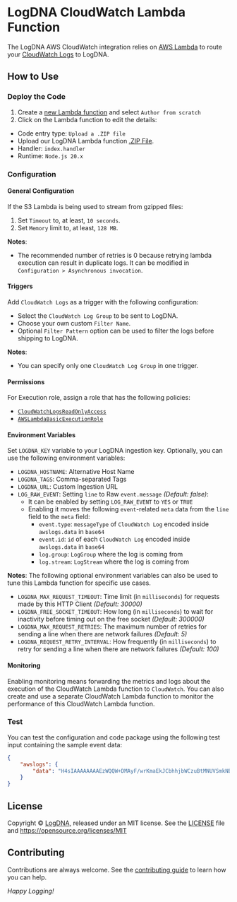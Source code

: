 # LogDNA CloudWatch Lambda Function

The LogDNA AWS CloudWatch integration relies on [AWS Lambda](https://aws.amazon.com/documentation/lambda/) to route your [CloudWatch Logs](http://docs.aws.amazon.com/AmazonCloudWatch/latest/logs/WhatIsCloudWatchLogs.html) to LogDNA.

## How to Use
### Deploy the Code
1. Create a [new Lambda function](https://console.aws.amazon.com/lambda) and select `Author from scratch`
2. Click on the Lambda function to edit the details:
 * Code entry type: `Upload a .ZIP file`
 * Upload our LogDNA Lambda function [.ZIP File](https://github.com/logdna/logdna-cloudwatch/releases/latest/download/logdna-cloudwatch.zip).
 * Handler: `index.handler`
 * Runtime: `Node.js 20.x`

### Configuration
#### General Configuration
If the S3 Lambda is being used to stream from gzipped files:
1. Set `Timeout` to, at least, `10 seconds`.
2. Set `Memory` limit to, at least, `128 MB`.

**Notes**:
 * The recommended number of retries is 0 because retrying lambda execution can result in duplicate logs. It can be modified in `Configuration > Asynchronous invocation`.

#### Triggers
Add `CloudWatch Logs` as a trigger with the following configuration:
 * Select the `CloudWatch Log Group` to be sent to LogDNA.
 * Choose your own custom `Filter Name`.
 * Optional `Filter Pattern` option can be used to filter the logs before shipping to LogDNA.

**Notes**:
 * You can specify only one `CloudWatch Log Group` in one trigger.

#### Permissions
For Execution role, assign a role that has the following policies:
 * [`CloudWatchLogsReadOnlyAccess`](https://gist.github.com/bernadinm/6f68bfdd015b3f3e0a17b2f00c9ea3f8#file-all_aws_managed_policies-json-L5237-L5263)
 * [`AWSLambdaBasicExecutionRole`](https://gist.github.com/bernadinm/6f68bfdd015b3f3e0a17b2f00c9ea3f8#file-all_aws_managed_policies-json-L1447-L1473)

#### Environment Variables
Set `LOGDNA_KEY` variable to your LogDNA ingestion key. Optionally, you can use the following environment variables:
 * `LOGDNA_HOSTNAME`: Alternative Host Name
 * `LOGDNA_TAGS`: Comma-separated Tags
 * `LOGDNA_URL`: Custom Ingestion URL
 * `LOG_RAW_EVENT`: Setting `line` to Raw `event.message` *(Default: false)*:
    * It can be enabled by setting `LOG_RAW_EVENT` to `YES` or `TRUE`
    * Enabling it moves the following `event`-related `meta` data from the `line` field to the `meta` field:
        * `event.type`: `messageType` of `CloudWatch Log` encoded inside `awslogs.data` in `base64`
        * `event.id`: `id` of each `CloudWatch Log` encoded inside `awslogs.data` in `base64`
        * `log.group`: `LogGroup` where the log is coming from
        * `log.stream`: `LogStream` where the log is coming from

**Notes**:
The following optional environment variables can also be used to tune this Lambda function for specific use cases. 
 * `LOGDNA_MAX_REQUEST_TIMEOUT`: Time limit (in `milliseconds`) for requests made by this HTTP Client *(Default: 30000)*
 * `LOGDNA_FREE_SOCKET_TIMEOUT`: How long (in `milliseconds`) to wait for inactivity before timing out on the free socket *(Default: 300000)*
 * `LOGDNA_MAX_REQUEST_RETRIES`: The maximum number of retries for sending a line when there are network failures *(Default: 5)*
 * `LOGDNA_REQUEST_RETRY_INTERVAL`: How frequently (in `milliseconds`) to retry for sending a line when there are network failures *(Default: 100)*

#### Monitoring
Enabling monitoring means forwarding the metrics and logs about the execution of the CloudWatch Lambda function to `CloudWatch`. You can also create and use a separate CloudWatch Lambda function to monitor the performance of this CloudWatch Lambda function.

### Test
You can test the configuration and code package using the following test input containing the sample event data:
```json
{
    "awslogs": {
        "data": "H4sIAAAAAAAAEzWQQW+DMAyF/wrKmaEkJCbhhjbWCzuBtMNUVSmkNBIQRMKqqep/X6Cb5Ivfs58++45G7ZzqdfMza5Sjt6IpTh9lXReHEsXI3ia9BJnQlHHIhMSEBnmw/WGx6xwcp8Z50M9uN2q/aDUGx2vn/5oYufXs2sXM3tjp3QxeLw7lX6hS47lTz6lTO9i1uynfXkOMe5lsp9Fxzyy/9eS3hTsyXYhOGVCaEsBSgsyEYBkGzrDMAIMQlAq+gQIQSjFhBFgqJOUMAog34WAfoFFOOM8kA0Y5SSH+f0SIb67GRaHq/baosn1UmUlHF7tErxvk5wa56b2Z+iRJ0OP4+AWj9ITzSgEAAA=="
    }
}
```

## License
Copyright © [LogDNA](https://logdna.com), released under an MIT license. See the [LICENSE](./LICENSE) file and https://opensource.org/licenses/MIT

## Contributing
Contributions are always welcome. See the [contributing guide](/CONTRIBUTING.md) to learn how you can help.

*Happy Logging!*
